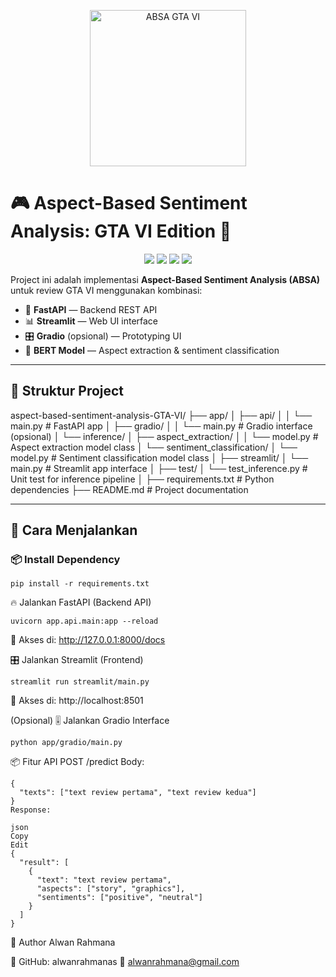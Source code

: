 <p align="center">
  <img src="[https://i.imgur.com/xxxxx.png](https://i.imgur.com/Q7cAm9u.png)" alt="ABSA GTA VI" width="250"/>
</p>

</p>

# 🎮 Aspect-Based Sentiment Analysis: GTA VI Edition 🚀

<p align="center">
  <img src="https://img.shields.io/badge/Python-3.11-blue?logo=python"/>
  <img src="https://img.shields.io/badge/FastAPI-0.110-green?logo=fastapi"/>
  <img src="https://img.shields.io/badge/Streamlit-1.34-red?logo=streamlit"/>
  <img src="https://img.shields.io/badge/HuggingFace-🤗-yellow"/>
</p>

Project ini adalah implementasi **Aspect-Based Sentiment Analysis (ABSA)** untuk review GTA VI menggunakan kombinasi:

- 🐍 **FastAPI** — Backend REST API
- 📊 **Streamlit** — Web UI interface
- 🎛️ **Gradio** (opsional) — Prototyping UI
- 🤖 **BERT Model** — Aspect extraction & sentiment classification

---

## 📂 Struktur Project

aspect-based-sentiment-analysis-GTA-VI/
├── app/
│ ├── api/
│ │ └── main.py # FastAPI app
│ ├── gradio/
│ │ └── main.py # Gradio interface (opsional)
│ └── inference/
│ ├── aspect_extraction/
│ │ └── model.py # Aspect extraction model class
│ └── sentiment_classification/
│ └── model.py # Sentiment classification model class
│
├── streamlit/
│ └── main.py # Streamlit app interface
│
├── test/
│ └── test_inference.py # Unit test for inference pipeline
│
├── requirements.txt # Python dependencies
├── README.md # Project documentation

---

## 🚀 Cara Menjalankan

### 📦 Install Dependency

```
pip install -r requirements.txt
```

🔥 Jalankan FastAPI (Backend API)
```
uvicorn app.api.main:app --reload
```

📍 Akses di: http://127.0.0.1:8000/docs

🎛️ Jalankan Streamlit (Frontend)
```
streamlit run streamlit/main.py
```
📍 Akses di: http://localhost:8501

(Opsional) 🎚️ Jalankan Gradio Interface
```
python app/gradio/main.py
```

📦 Fitur API
POST /predict
Body:

```
{
  "texts": ["text review pertama", "text review kedua"]
}
Response:

json
Copy
Edit
{
  "result": [
    {
      "text": "text review pertama",
      "aspects": ["story", "graphics"],
      "sentiments": ["positive", "neutral"]
    }
  ]
}
```

📑 Author
Alwan Rahmana

🚀 GitHub: alwanrahmanas
📧 alwanrahmana@gmail.com
